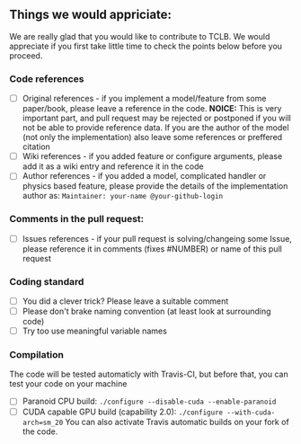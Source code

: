 ## Things we would appriciate:

We are really glad that you would like to contribute to TCLB. We would appreciate if you first take little time to check the points below before you proceed.

### Code references
- [ ] Original references - if you implement a model/feature from some paper/book, please leave a reference in the code. **NOICE:** This is very important part, and pull request may be rejected or postponed if you will not be able to provide reference data. If you are the author of the model (not only the implementation) also leave some references or preffered citation
- [ ] Wiki references - if you added feature or configure arguments, please add it as a wiki entry and reference it in the code
- [ ] Author references - if you added a model, complicated handler or physics based feature, please provide the details of the implementation author as: `Maintainer: your-name @your-github-login`

### Comments in the pull request:
- [ ] Issues references - if your pull request is solving/changeing some Issue, please reference it in comments (fixes #NUMBER) or name of this pull request

### Coding standard
- [ ] You did a clever trick? Please leave a suitable comment
- [ ] Please don't brake naming convention (at least look at surrounding code)
- [ ] Try too use meaningful variable names

### Compilation
The code will be tested automaticly with Travis-CI, but before that, you can test your code on your machine
- [ ] Paranoid CPU build: `./configure --disable-cuda --enable-paranoid`
- [ ] CUDA capable GPU build (capability 2.0): `./configure --with-cuda-arch=sm_20`
You can also activate Travis automatic builds on your fork of the code.
